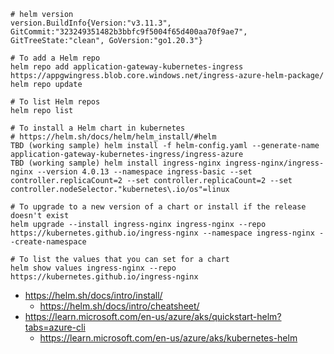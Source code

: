 ```
# helm version
version.BuildInfo{Version:"v3.11.3", GitCommit:"323249351482b3bbfc9f5004f65d400aa70f9ae7", GitTreeState:"clean", GoVersion:"go1.20.3"}
```

```
# To add a Helm repo
helm repo add application-gateway-kubernetes-ingress https://appgwingress.blob.core.windows.net/ingress-azure-helm-package/
helm repo update

# To list Helm repos
helm repo list
```

```
# To install a Helm chart in kubernetes
# https://helm.sh/docs/helm/helm_install/#helm
TBD (working sample) helm install -f helm-config.yaml --generate-name application-gateway-kubernetes-ingress/ingress-azure
TBD (working sample) helm install ingress-nginx ingress-nginx/ingress-nginx --version 4.0.13 --namespace ingress-basic --set controller.replicaCount=2 --set controller.replicaCount=2 --set controller.nodeSelector."kubernetes\.io/os"=linux

# To upgrade to a new version of a chart or install if the release doesn't exist
helm upgrade --install ingress-nginx ingress-nginx --repo https://kubernetes.github.io/ingress-nginx --namespace ingress-nginx --create-namespace

# To list the values that you can set for a chart
helm show values ingress-nginx --repo https://kubernetes.github.io/ingress-nginx
```

- https://helm.sh/docs/intro/install/
  - https://helm.sh/docs/intro/cheatsheet/
- https://learn.microsoft.com/en-us/azure/aks/quickstart-helm?tabs=azure-cli
  - https://learn.microsoft.com/en-us/azure/aks/kubernetes-helm
